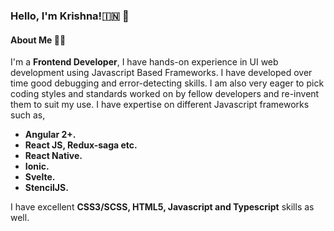 ###  Hello, I'm Krishna!🇮🇳 👋
#### About Me 👨‍💻
I'm a **Frontend Developer**, I have hands-on experience in UI web development using Javascript Based Frameworks.
I have developed over time good debugging and error-detecting skills.
I am also very eager to pick coding styles and standards worked on by fellow developers and re-invent them to suit my use. 
I have expertise on different Javascript frameworks such as,

 - **Angular 2+.**
 - **React JS, Redux-saga etc.**
 - **React Native.**
 - **Ionic.**
 - **Svelte.**
 - **StencilJS.**
 
 I have excellent **CSS3/SCSS, HTML5, Javascript and Typescript** skills as well.

<!-- #### Current Employment 💥
I am a **Senior Software Engineer** at a product based company called [Greytip Software](https://www.greythr.com/).
There are lots of interesting problems to be solved and I'm loving it. 
Previously I was a **Product Engineer** at [Bridgelabz](https://www.bridgelabz.com/).

#### More info about me ✨
Check out my personal [website](https://gridsome-website-krushnabhamare.vercel.app/).➠ -->
